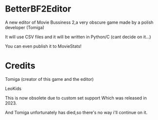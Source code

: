 # BetterBF2Editor
A new editor of Movie Bussiness 2,a very obscure game made by a polish developer (Tomiga)

It will use CSV files and it will be written in Python/C (cant decide on it...)

You can even publish it to MovieStats!

# Credits

Tomiga (creator of this game and the editor)

LeoKids 

This is now obsolete due to custom set support
Which was released in 2023.

And Tomiga unfortunately has died,so there's no way i'll continue on it.
